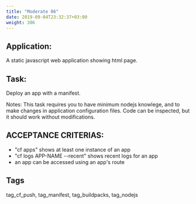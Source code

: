 ```yaml
---
title: "Moderate 06"
date: 2019-09-04T23:32:37+03:00
weight: 306
---
```


## Application:
A static javascript web application showing html page.

## Task:
Deploy an app with a manifest.

Notes: This task requires you to have minimum  nodejs  knowlege, 
and to make changes in  application configuration files. Code can be inspected,
but it should work without modifications.  

## ACCEPTANCE CRITERIAS:
- "cf apps" shows at least one instance of an app
- "cf logs APP-NAME --recent" shows recent logs for an app
- an app can be accessed using an app's route

## Tags
tag_cf_push, tag_manifest, tag_buildpacks, tag_nodejs

